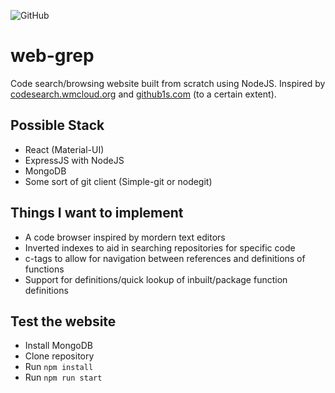 ![GitHub](https://img.shields.io/github/license/sohomdatta1/web-grep?style=for-the-badge)
# web-grep
Code search/browsing website built from scratch using NodeJS. Inspired by [codesearch.wmcloud.org](https://codesearch.wmcloud.org) and [github1s.com](https://github1s.com) (to a certain extent).

## Possible Stack
- React (Material-UI)
- ExpressJS with NodeJS
- MongoDB
- Some sort of git client (Simple-git or nodegit)

## Things I want to implement
- A code browser inspired by mordern text editors
- Inverted indexes to aid in searching repositories for specific code
- c-tags to allow for navigation between references and definitions of functions
- Support for definitions/quick lookup of inbuilt/package function definitions

## Test the website
- Install MongoDB
- Clone repository
- Run ```npm install```
- Run ```npm run start```
